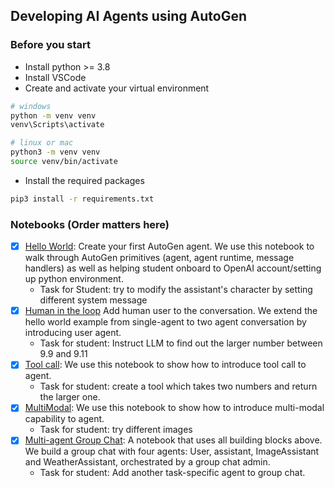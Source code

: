 ## Developing AI Agents using AutoGen
### Before you start
- Install python >= 3.8
- Install VSCode
- Create and activate your virtual environment
```bash
# windows
python -m venv venv
venv\Scripts\activate

# linux or mac
python3 -m venv venv
source venv/bin/activate
```
- Install the required packages
```bash
pip3 install -r requirements.txt
```

### Notebooks (Order matters here)
- [x] [Hello World](HelloWorld.ipynb): Create your first AutoGen agent. We use this notebook to walk through AutoGen primitives (agent, agent runtime, message handlers) as well as helping student onboard to OpenAI account/setting up python environment.
  - Task for Student: try to modify the assistant's character by setting different system message
- [x] [Human in the loop](./HumanInTheLoop.ipynb) Add human user to the conversation. We extend the hello world example from single-agent to two agent conversation by introducing user agent.
  - Task for student: Instruct LLM to find out the larger number between 9.9 and 9.11
- [x] [Tool call](./ToolCall%20and%20MultiModa.ipynb): We use this notebook to show how to introduce tool call to agent.
  - Task for student: create a tool which takes two numbers and return the larger one.
- [x] [MultiModal](./MultiModal%20chat.ipynb): We use this notebook to show how to introduce multi-modal capability to agent.
  - Task for student: try different images
- [x] [Multi-agent Group Chat](./Multi-agent%20GroupChat.ipynb): A notebook that uses all building blocks above. We build a group chat with four agents: User, assistant, ImageAssistant and WeatherAssistant, orchestrated by a group chat admin.
  - Task for student: Add another task-specific agent to group chat.
